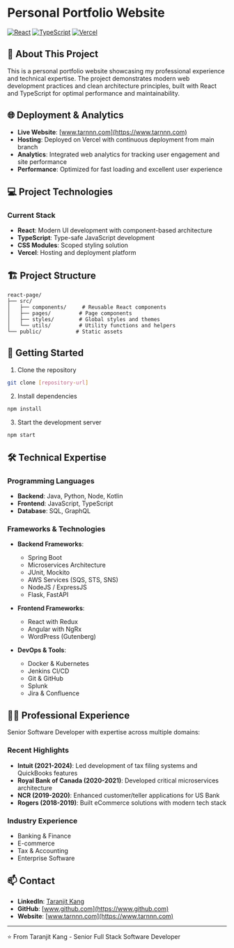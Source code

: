 # Personal Portfolio Website

[![React](https://img.shields.io/badge/React-20232A?style=for-the-badge&logo=react&logoColor=61DAFB)](https://reactjs.org/)
[![TypeScript](https://img.shields.io/badge/TypeScript-007ACC?style=for-the-badge&logo=typescript&logoColor=white)](https://www.typescriptlang.org/)
[![Vercel](https://img.shields.io/badge/Vercel-000000?style=for-the-badge&logo=vercel&logoColor=white)](https://vercel.com)

## 🚀 About This Project

This is a personal portfolio website showcasing my professional experience and technical expertise. The project demonstrates modern web development practices and clean architecture principles, built with React and TypeScript for optimal performance and maintainability.

## 🌐 Deployment & Analytics

- **Live Website**: [www.tarnnn.com](https://www.tarnnn.com)
- **Hosting**: Deployed on Vercel with continuous deployment from main branch
- **Analytics**: Integrated web analytics for tracking user engagement and site performance
- **Performance**: Optimized for fast loading and excellent user experience

## 💻 Project Technologies

### Current Stack
- **React**: Modern UI development with component-based architecture
- **TypeScript**: Type-safe JavaScript development
- **CSS Modules**: Scoped styling solution
- **Vercel**: Hosting and deployment platform

## 🏗️ Project Structure

```
react-page/
├── src/
│   ├── components/     # Reusable React components
│   ├── pages/         # Page components
│   ├── styles/        # Global styles and themes
│   └── utils/         # Utility functions and helpers
└── public/           # Static assets
```

## 🚀 Getting Started

1. Clone the repository
```bash
git clone [repository-url]
```

2. Install dependencies
```bash
npm install
```

3. Start the development server
```bash
npm start
```

## 🛠️ Technical Expertise

### Programming Languages
- **Backend**: Java, Python, Node, Kotlin
- **Frontend**: JavaScript, TypeScript
- **Database**: SQL, GraphQL

### Frameworks & Technologies
- **Backend Frameworks**: 
  - Spring Boot
  - Microservices Architecture
  - JUnit, Mockito
  - AWS Services (SQS, STS, SNS)
  - NodeJS / ExpressJS
  - Flask, FastAPI
  
- **Frontend Frameworks**: 
  - React with Redux
  - Angular with NgRx
  - WordPress (Gutenberg)
  
- **DevOps & Tools**:
  - Docker & Kubernetes
  - Jenkins CI/CD
  - Git & GitHub
  - Splunk
  - Jira & Confluence

## 👨‍💻 Professional Experience

Senior Software Developer with expertise across multiple domains:

### Recent Highlights
- **Intuit (2021-2024)**: Led development of tax filing systems and QuickBooks features
- **Royal Bank of Canada (2020-2021)**: Developed critical microservices architecture
- **NCR (2019-2020)**: Enhanced customer/teller applications for US Bank
- **Rogers (2018-2019)**: Built eCommerce solutions with modern tech stack

### Industry Experience
- Banking & Finance
- E-commerce
- Tax & Accounting
- Enterprise Software

## 📫 Contact

- **LinkedIn**: [Taranjit Kang](https://www.linkedin.com/in/taranjit-kang-530737b8/)
- **GitHub**: [www.github.com](https://www.github.com)
- **Website**: [www.tarnnn.com](https://www.tarnnn.com)
---

⭐️ From Taranjit Kang - Senior Full Stack Software Developer